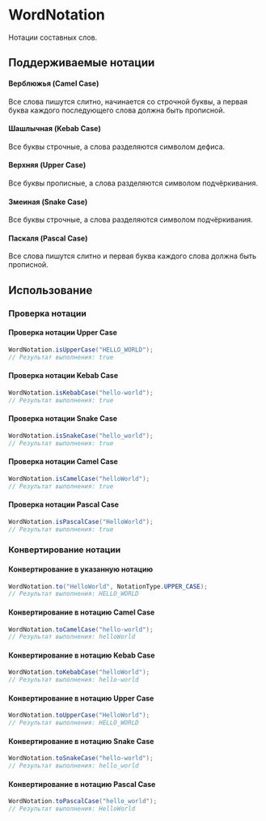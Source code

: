 # WordNotation

Нотации составных слов.

## Поддерживаемые нотации

#### Верблюжья (Camel Case)

Все слова пишутся слитно, начинается со строчной буквы, а первая буква каждого последующего слова должна быть прописной.

#### Шашлычная (Kebab Case)

Все буквы строчные, а слова разделяются символом дефиса.

#### Верхняя (Upper Case)

Все буквы прописные, а слова разделяются символом подчёркивания.

#### Змеиная (Snake Case)

Все буквы строчные, а слова разделяются символом подчёркивания.

#### Паскаля (Pascal Case)

Все слова пишутся слитно и первая буква каждого слова должна быть прописной.

## Использование

### Проверка нотации

#### Проверка нотации Upper Case

```java
WordNotation.isUpperCase("HELLO_WORLD");
// Результат выполнения: true
```

#### Проверка нотации Kebab Case

```java
WordNotation.isKebabCase("hello-world");
// Результат выполнения: true
```

#### Проверка нотации Snake Case

```java
WordNotation.isSnakeCase("hello_world");
// Результат выполнения: true
```

#### Проверка нотации Camel Case

```java
WordNotation.isCamelCase("helloWorld");
// Результат выполнения: true
```

#### Проверка нотации Pascal Case

```java
WordNotation.isPascalCase("HelloWorld");
// Результат выполнения: true
```

### Конвертирование нотации

#### Конвертирование в указанную нотацию

```java
WordNotation.to("HelloWorld", NotationType.UPPER_CASE);
// Результат выполнения: HELLO_WORLD
```

#### Конвертирование в нотацию Camel Case

```java
WordNotation.toCamelCase("hello-world");
// Результат выполнения: helloWorld
```

#### Конвертирование в нотацию Kebab Case

```java
WordNotation.toKebabCase("helloWorld");
// Результат выполнения: hello-world
```

#### Конвертирование в нотацию Upper Case

```java
WordNotation.toUpperCase("HelloWorld");
// Результат выполнения: HELLO_WORLD
```

#### Конвертирование в нотацию Snake Case

```java
WordNotation.toSnakeCase("hello-world");
// Результат выполнения: hello_world
```

#### Конвертирование в нотацию Pascal Case

```java
WordNotation.toPascalCase("hello_world");
// Результат выполнения: HelloWorld
```
